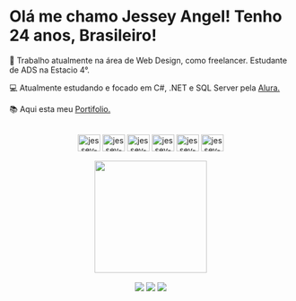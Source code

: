   <h1>Olá me chamo Jessey Angel! Tenho 24 anos, Brasileiro!</h1> 
  <p> 🪪 Trabalho atualmente na área de Web Design, como freelancer. Estudante de ADS na Estacio 4°. </p>
  <p> 💻 Atualmente estudando e focado em C#, .NET e SQL Server pela <a href="https://www.alura.com.br/" target="_blank"> Alura.</a> </p>
  <p> 📚 Aqui esta meu <a href="" target="_blank"> Portifolio.</a> </p>
  
 <div align="center"><br>
  <img align="center" alt="jessey-HTML" height="30" width="40" 
  <img src="https://cdn.jsdelivr.net/gh/devicons/devicon/icons/csharp/csharp-original.svg" />
  <img align="center" alt="jessey-HTML" height="30" width="40"   
  <img src="https://cdn.jsdelivr.net/gh/devicons/devicon/icons/dot-net/dot-net-original.svg" />
  <img align="center" alt="jessey-HTML" height="30" width="40"
  <img src="https://cdn.jsdelivr.net/gh/devicons/devicon/icons/python/python-original.svg" />
  <img align="center" alt="jessey-HTML" height="30" width="40"
  <img src="https://cdn.jsdelivr.net/gh/devicons/devicon/icons/javascript/javascript-original.svg" />
  <img align="center" alt="jessey-HTML" height="30" width="40"
  <img src="https://cdn.jsdelivr.net/gh/devicons/devicon/icons/css3/css3-original.svg" />
  <img align="center" alt="jessey-HTML" height="30" width="40"
  <img src="https://cdn.jsdelivr.net/gh/devicons/devicon/icons/html5/html5-original.svg" />
 </div> <br>
 
  <div align="center">
  <img height="200em" src="https://github-readme-stats.vercel.app/api/top-langs/?username=jesseyangel&layout=compact&langs_count=7&theme=dracula"/>
  </div><br>
  
<div align="center"> 
  <a href="https://instagram.com/jesseyrangel" target="_blank"><img src="https://img.shields.io/badge/-Instagram-%23E4405F?style=for-the-badge&logo=instagram&logoColor=white" target="_blank"></a>
  <a href = "mailto:jesseyangel@hotmail.com"><img src="https://img.shields.io/badge/Microsoft_Outlook-0078D4?style=for-the-badge&logo=microsoft-outlook&logoColor=white" target="_blank"></a>
  <a href="https://www.linkedin.com/in/jesseyangel" target="_blank"><img src="https://img.shields.io/badge/-LinkedIn-%230077B5?style=for-the-badge&logo=linkedin&logoColor=white" target="_blank"></a>
</div>


